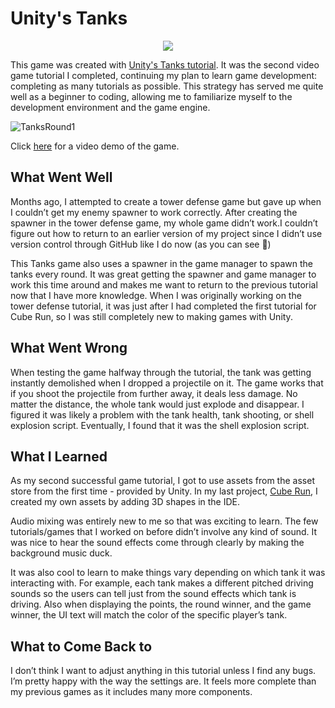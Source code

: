 # Unity's Tanks

<p align="center">
  <img src="https://user-images.githubusercontent.com/33335169/57844679-66c43080-7785-11e9-9806-1d28ee0a95c0.png"/>
</p>

This game was created with [Unity's Tanks tutorial](https://unity3d.com/learn/tutorials/s/tanks-tutorial). It was the second video game tutorial I completed, continuing my plan to learn game development: completing as many tutorials as possible. This strategy has served me quite well as a beginner to coding, allowing me to familiarize myself to the development environment and the game engine. 

![TanksRound1](https://user-images.githubusercontent.com/33335169/57844714-793e6a00-7785-11e9-9067-44036ca1d0bf.png)

Click [here](https://youtu.be/TSbotf9V-gs) for a video demo of the game. 

## What Went Well
Months ago, I attempted to create a tower defense game but gave up when I couldn’t get my enemy spawner to work correctly. After creating the spawner in the tower defense game, my whole game didn’t work.I couldn’t figure out how to return to an earlier version of my project since I didn’t use version control through GitHub like I do now (as you can see :eyes:)

This Tanks game also uses a spawner in the game manager to spawn the tanks every round. It was great getting the spawner and game manager to work this time around and makes me want to return to the previous tutorial now that I have more knowledge. When I was originally working on the tower defense tutorial, it was just after I had completed the first tutorial for Cube Run, so I was still completely new to making games with Unity.

## What Went Wrong
When testing the game halfway through the tutorial, the tank was getting instantly demolished when I dropped a projectile on it. The game works that if you shoot the projectile from further away, it deals less damage. No matter the distance, the whole tank would just explode and disappear. I figured it was likely a problem with the tank health, tank shooting, or shell explosion script. Eventually, I found that it was the shell explosion script.

## What I Learned
As my second successful game tutorial, I got to use assets from the asset store from the first time - provided by Unity. In my last project, [Cube Run](https://github.com/xixi743/Cube-Run), I created my own assets by adding 3D shapes in the IDE. 

Audio mixing was entirely new to me so that was exciting to learn. The few tutorials/games that I worked on before didn’t involve any kind of sound. It was nice to hear the sound effects come through clearly by making the background music duck.

It was also cool to learn to make things vary depending on which tank it was interacting with. For example, each tank makes a different pitched driving sounds so the users can tell just from the sound effects which tank is driving. Also when displaying the points, the round winner, and the game winner, the UI text will match the color of the specific player’s tank.

## What to Come Back to
I don’t think I want to adjust anything in this tutorial unless I find any bugs. I’m pretty happy with the way the settings are. It feels more complete than my previous games as it includes many more components. 
